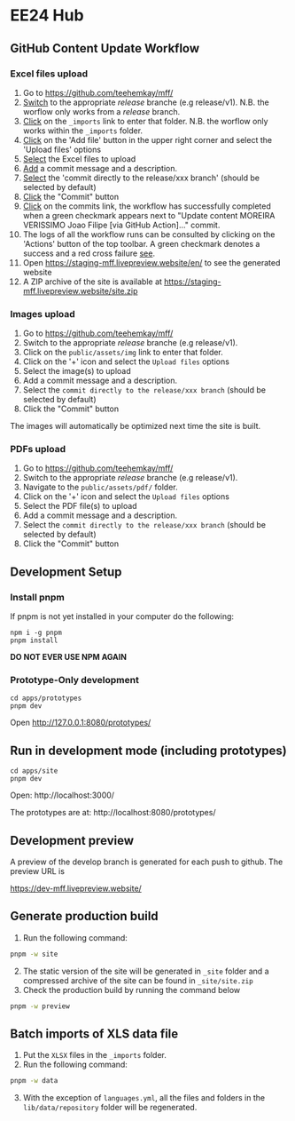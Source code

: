 # EE24 Hub

## GitHub Content Update Workflow

### Excel files upload

1. Go to https://github.com/teehemkay/mff/
2. [Switch](docs/workflow.png) to the appropriate *release* branche (e.g release/v1). N.B. the worflow only works from a *release* branch.
3. [Click](docs/workflow.png) on the `_imports` link to enter that folder. N.B. the worflow only works within the `_imports` folder.
4. [Click](docs/_imports.png) on the 'Add file' button in the upper right corner and select the 'Upload files' options
5. [Select](file-upload.png) the Excel files to upload
6. [Add](file-upload.png) a commit message and a description. 
7. [Select](file-upload.png) the 'commit directly to the release/xxx branch' (should be selected by default)
8. [Click](file-upload.png) the "Commit" button
9. [Click](docs/workflow.png) on the commits link, the workflow has successfully completed when a green checkmark appears next to "Update content MOREIRA VERISSIMO Joao Filipe [via GitHub Action]..." commit.
10. The logs of all the workflow runs can be consulted by clicking on the 'Actions' button of the top toolbar. A green checkmark denotes a success and a red cross failure [see](docs/actions.png).
11. Open https://staging-mff.livepreview.website/en/ to see the generated website
12. A ZIP archive of the site is available at https://staging-mff.livepreview.website/site.zip

### Images upload

1. Go to https://github.com/teehemkay/mff/
2. Switch to the appropriate *release* branche (e.g release/v1).
3. Click on the `public/assets/img` link to enter that folder.
4. Click on the '+' icon and select the `Upload files` options
5. Select the image(s) to upload
6. Add a commit message and a description. 
7. Select the `commit directly to the release/xxx branch` (should be selected by default)
8. Click the "Commit" button

The images will automatically be optimized next time the site is built.

### PDFs upload

1. Go to https://github.com/teehemkay/mff/
2. Switch to the appropriate *release* branche (e.g release/v1).
3. Navigate to the `public/assets/pdf/` folder.
4. Click on the '+' icon and select the `Upload files` options
5. Select the PDF file(s) to upload
6. Add a commit message and a description. 
7. Select the `commit directly to the release/xxx branch` (should be selected by default)
8. Click the "Commit" button

## Development Setup

### Install pnpm

If pnpm is not yet installed in your computer do the following:

```
npm i -g pnpm
pnpm install
```

**DO NOT EVER USE NPM AGAIN**

### Prototype-Only development

```
cd apps/prototypes
pnpm dev
```

Open http://127.0.0.1:8080/prototypes/

## Run in development mode (including prototypes)

```
cd apps/site
pnpm dev
```

Open:
http://localhost:3000/

The prototypes are at:
http://localhost:8080/prototypes/

## Development preview

A preview of the develop branch is generated for each push to github.
The preview URL is

https://dev-mff.livepreview.website/

## Generate production build

1. Run the following command:

```sh
pnpm -w site
```

2. The static version of the site will be generated in `_site` folder and a compressed archive of the site can be found in `_site/site.zip`
3. Check the production build by running the command below

```sh
pnpm -w preview
```

## Batch imports of XLS data file

1. Put the `XLSX` files in the  `_imports` folder.
2. Run the following command:

```sh
pnpm -w data
```

3. With the exception of `languages.yml`, all the files and folders in the `lib/data/repository` folder will be regenerated.

